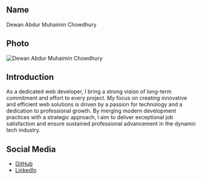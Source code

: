 ## Name
Dewan Abdur Muhaimin Chowdhury

## Photo
![Dewan Abdur Muhaimin Chowdhury](https://drive.google.com/file/d/1hjm1RgwAVJjGSv7KBAT9WSPzMgJ4jsLh/view?usp=sharing)

## Introduction 
As a dedicated web developer, I bring a strong vision of long-term commitment and effort to every project. My focus on creating innovative and efficient web solutions is driven by a passion for technology and a dedication to professional growth. By merging modern development practices with a strategic approach, I aim to deliver exceptional job satisfaction and ensure sustained professional advancement in the dynamic tech industry.

## Social Media
- [GitHub](https://github.com/Nafim16)
- [LinkedIn](https://www.linkedin.com/in/dewan-abdur-muhaimin-chowdhury)